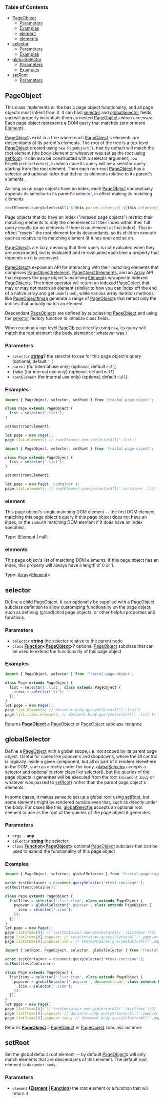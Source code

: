 <!-- Generated by documentation.js. Update this documentation by updating the source code. -->

### Table of Contents

-   [PageObject][1]
    -   [Parameters][2]
    -   [Examples][3]
    -   [element][4]
    -   [elements][5]
-   [selector][6]
    -   [Parameters][7]
    -   [Examples][8]
-   [globalSelector][9]
    -   [Parameters][10]
    -   [Examples][11]
-   [setRoot][12]
    -   [Parameters][13]

## PageObject

This class implements all the basic page object functionality, and all page
objects must inherit from it. It can host [selector][6] and
[globalSelector][9] fields, and will properly instantiate them as nested
[PageObject][1]s when accessed. Each page object represents a DOM query
that matches zero or more [Element][14]s.

[PageObject][1]s exist in a tree where each [PageObject][1]'s elements
are descendants of its parent's elements. The root of the tree is a top-level
[PageObject][1] created using `new PageObject()`, that by default will
match the root element (the body element or whatever was set as the root
using [setRoot][12]). It can also be constructed with a selector argument,
`new PageObject(selector)`, in which case its query will be a selector query
starting from the root element. Then each non-root [PageObject][1] has a
selector and optional index that define its elements relative to its parent's
elements.

As long as no page objects have an index, each [PageObject][1]
conceptually appends its selector to its parent's selector, in effect making
its matching elements

```javascript
rootElement.querySelectorAll(`${this.parent.selector} ${this.selector}`);
```

Page objects that do have an index ("indexed page objects") restrict their
matching elements to only the one element at their index within their full
query results (or no elements if there is no element at that index). That in
effect "resets" the root element for its descendants, so its children execute
queries relative to its matching element (if it has one) and so on.

[PageObject][1]s are lazy, meaning that their query is not evaluated when
they are constructed, but is evaluated and re-evaluated each time a property
that depends on it is accessed.

[PageObject][1]s expose an API for interacting with their matching
elements that comprises [PageObject#element][15],
[PageObject#elements][16], and an [Array][17] API that exposes the page
object's matching [Element][14]s wrapped in indexed [PageObject][1]s.
The index operator will return an indexed [PageObject][1] that may or may
not match an element (similar to how you can index off the end of a native
array and get `undefined`), while various array iteration methods like
[PageObject#map][18] generate a range of [PageObject][1]s that reflect
only the indices that actually match an element.

Descendant [PageObject][1]s are defined by subclassing [PageObject][1]
and using the [selector][6] factory function to initialize class fields.

When creating a top-level [PageObject][1] directly using `new`, its query
will match the root element (the body element or whatever was )

### Parameters

-   `selector` **[string][19]?** the selector to use for this page object's query (optional, default `''`)
-   `parent`  (for internal use only) (optional, default `null`)
-   `index`  (for internal use only) (optional, default `null`)
-   `rootElement`  (for internal use only) (optional, default `null`)

### Examples

```javascript
import { PageObject, selector, setRoot } from 'fractal-page-object';

class Page extends PageObject {
  list = selector('.list');
}

setRoot(rootElement);

let page = new Page();
page.list.elements; // rootElement.querySelectorAll('.list')
```

```javascript
import { PageObject, selector, setRoot } from 'fractal-page-object';

class Page extends PageObject {
  list = selector('.list');
}

setRoot(rootElement);

let page = new Page('.container');
page.list.elements; // rootElement.querySelectorAll('.container .list')
```

### element

This page object's single matching DOM element -- the first DOM element
matching this page object's query if this page object does not have an
index, or the `index`th matching DOM element if it does have an index
specified.

Type: ([Element][20] | null)

### elements

This page object's list of matching DOM elements. If this page object has
an index, this property will always have a length of 0 or 1.

Type: [Array][21]&lt;[Element][20]>

## selector

Define a child PageObject. It can optionally be supplied with a
[PageObject][1] subclass definition to allow customizing functionality on
the page object, such as defining (grand)child page objects, or other helpful
properties and functions.

### Parameters

-   `selector` **[string][19]** the selector relative to the parent node
-   `Class` **[Function][22]&lt;[PageObject][23]>?** optional [PageObject][1] subclass that
    can be used to extend the functionality of this page object

### Examples

```javascript
import { PageObject, selector } from 'fractal-page-object';

class Page extends PageObject {
  list = selector('.list', class extends PageObject {
    items = selector('li');
  });
}
let page = new Page();
page.list.elements; // document.body.querySelectorAll('.list')
page.list.items.elements; // document.body.querySelectorAll('.list li')
```

Returns **[PageObject][23]** a [PageObject][1] or [PageObject][1] subclass
instance

## globalSelector

Define a [PageObject][1] with a global scope, i.e. not scoped by its
parent page object. Useful for cases like popovers and dropdowns, where the
UI control is logically inside a given component, but all or part of it
renders elsewhere in the DOM, such as directly under the body.
[globalSelector][9] accepts a selector and optional custom class like
[selector()][24], but the queries of the page objects it generates will be
executed from the root (`document.body` or whatever was passed to
[setRoot][12]) rather than the parent page object's elements.

In some cases, it makes sense to set up a global root using [setRoot][12],
but some elements might be rendered outside even that, such as directly under
the body. For cases like this, [globalSelector][9] accepts an optional
root element to use as the root of the queries of the page object it
generates.

### Parameters

-   `args` **...any** 
-   `selector` **[string][19]** the selector
-   `Class` **[Function][22]&lt;[PageObject][23]>** optional [PageObject][1] subclass that
    can be used to extend the functionality of this page object

### Examples

```javascript
import { PageObject, selector, globalSelector } from 'fractal-page-object';

const testContainer = document.querySelector('#test-container');
setRoot(testContainer);

class Page extends PageObject {
  listItems = selector('.list-item', class extends PageObject {
    popover = globalSelector('.popover', class extends PageObject {
      icon = selector('.icon');
    });
  });
}
let page = new Page();
page.listItems[0]; // testContainer.querySelectorAll('.listItems')[0]
page.listItems[0].popover; // testContainer.querySelectorAll('.popover')
page.listItems[0].popover.icon; // testContainer.querySelectorAll('.popover .icon')
```

```javascript
import { setRoot, PageObject, selector, globalSelector } from 'fractal-page-object';

const testContainer = document.querySelector('#test-container');
setRoot(testContainer);

class Page extends PageObject {
  listItems = selector('.list-item', class extends PageObject {
    popover = globalSelector('.popover', document.body, class extends PageObject {
      icon = selector('.icon');
    });
  });
}
let page = new Page();
page.listItems[0]; // testContainer.querySelectorAll('.listItems')[0]
page.listItems[0].popover; // document.body.querySelectorAll('.popover')
page.listItems[0].popover.icon; // document.body.querySelectorAll('.popover .icon')
```

Returns **[PageObject][23]** a [PageObject][1] or [PageObject][1] subclass
instance

## setRoot

Set the global default root element -- by default [PageObject][1]s will
only match elements that are descendants of this element. The default root
element is `document.body`.

### Parameters

-   `element` **([Element][20] \| [Function][22])** the root element or a function that will
    return it

[1]: #pageobject

[2]: #parameters

[3]: #examples

[4]: #element

[5]: #elements

[6]: #selector

[7]: #parameters-1

[8]: #examples-1

[9]: #globalselector

[10]: #parameters-2

[11]: #examples-2

[12]: #setroot

[13]: #parameters-3

[14]: https://developer.mozilla.org/docs/Web/API/Element

[15]: #pageobjectelement

[16]: #pageobjectelements

[17]: https://developer.mozilla.org/docs/Web/JavaScript/Reference/Global_Objects/Array

[18]: PageObject#map

[19]: https://developer.mozilla.org/docs/Web/JavaScript/Reference/Global_Objects/String

[20]: https://developer.mozilla.org/docs/Web/API/Element

[21]: https://developer.mozilla.org/docs/Web/JavaScript/Reference/Global_Objects/Array

[22]: https://developer.mozilla.org/docs/Web/JavaScript/Reference/Statements/function

[23]: #pageobject

[24]: selector()
